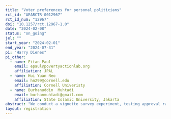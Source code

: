 ```yaml
---
title: "Voter preferences for personal politicians"
rct_id: "AEARCTR-0012967"
rct_id_num: "12967"
doi: "10.1257/rct.12967-1.0"
date: "2024-02-08"
status: "on_going"
jel: ""
start_year: "2024-02-01"
end_year: "2024-07-31"
pi: "Harry Dienes"
pi_other:
  - name: Eitan Paul
    email: epaul@povertyactionlab.org
    affiliation: JPAL
  - name: Hui Yuan Neo
    email: hn299@cornell.edu
    affiliation: Cornell Univeristy
  - name: Burhanuddin  Muhtadi
    email: burhanmuhtadi@gmail.com
    affiliation: State Islamic University, Jakarta
abstract: "We conduct a vignette survey experiment, testing approval ratings after manipulating the campaign claims of hypothetical mayors seeking re-election in Indonesia. "
layout: registration
---
```



